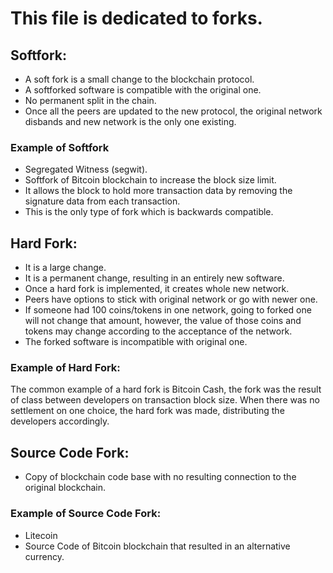 # This file is dedicated to forks.

## Softfork: 
- A soft fork is a small change to the blockchain protocol.
- A softforked software is compatible with the original one.
- No permanent split in the chain.
- Once all the peers are updated to the new protocol, the original network disbands and new network is the only one existing.
### Example of Softfork
- Segregated Witness (segwit).
- Softfork of Bitcoin blockchain to increase the block size limit.
- It allows the block to hold more transaction data by removing the signature data from each transaction.
- This is the only type of fork which is backwards compatible.

## Hard Fork:
- It is a large change.
- It is a permanent change, resulting in an entirely new software.
- Once a hard fork is implemented, it creates whole new network.
- Peers have options to stick with original network or go with newer one.
- If someone had 100 coins/tokens in one network, going to forked one will not change that amount, however, the value of those coins and tokens may change according to the acceptance of the network.
- The forked software is incompatible with original one.
### Example of Hard Fork:
The common example of a hard fork is Bitcoin Cash, the fork was the result of class between developers on transaction block size. When there was no settlement on one choice, the hard fork was made, distributing the developers accordingly.

## Source Code Fork:
- Copy of blockchain code base with no resulting connection to the original blockchain.

### Example of Source Code Fork:
- Litecoin
- Source Code of Bitcoin blockchain that resulted in an alternative currency.